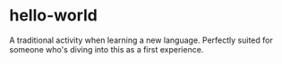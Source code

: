 # hello-world
A traditional activity when learning a new language.
Perfectly suited for someone who's diving into this as a first experience.
